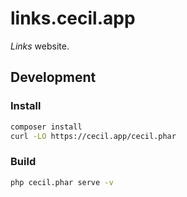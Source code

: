 # links.cecil.app

_Links_ website.

## Development

### Install

```bash
composer install
curl -LO https://cecil.app/cecil.phar
```

### Build

```bash
php cecil.phar serve -v
```
